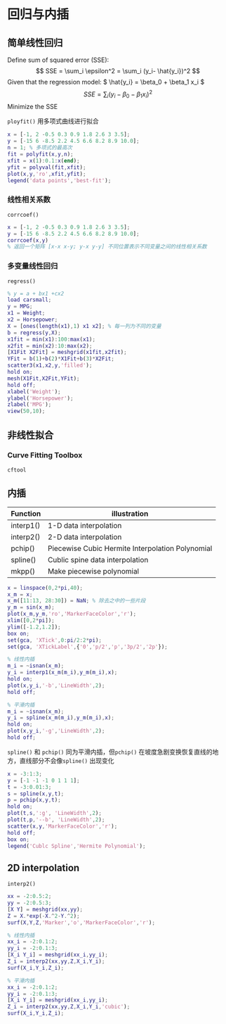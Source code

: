 # 回归与内插

## 简单线性回归

Define sum of squared error (SSE):
$$
SSE = \sum_i \epsilon^2 = \sum_i (y_i- \hat{y_i})^2
$$
Given that the regression model: $ \hat{y_i} = \beta_0 + \beta_1 x_i $
$$
SSE = \sum_i (y_i-\beta_0 - \beta_1 x_i)^2
$$
Minimize the SSE



`ployfit()` 用多项式曲线进行拟合

```matlab
x = [-1, 2 -0.5 0.3 0.9 1.8 2.6 3 3.5];
y = [-15 6 -8.5 2.2 4.5 6.6 8.2 8.9 10.0];
n = 1; % 多项式的最高次
fit = polyfit(x,y,n); 
xfit = x(1):0.1:x(end);
yfit = polyval(fit,xfit);
plot(x,y,'ro',xfit,yfit);
legend('data points','best-fit');
```

###  线性相关系数

`corrcoef()`

```matlab
x = [-1, 2 -0.5 0.3 0.9 1.8 2.6 3 3.5];
y = [-15 6 -8.5 2.2 4.5 6.6 8.2 8.9 10.0];
corrcoef(x,y) 
% 返回一个矩阵 [x-x x-y; y-x y-y] 不同位置表示不同变量之间的线性相关系数
```

 ### 多变量线性回归

`regress()`

```matlab
% y = a + bx1 +cx2
load carsmall;
y = MPG;
x1 = Weight;
x2 = Horsepower;
X = [ones(length(x1),1) x1 x2]; % 每一列为不同的变量
b = regress(y,X);
x1fit = min(x1):100:max(x1);
x2fit = min(x2):10:max(x2);
[X1Fit X2Fit] = meshgrid(x1fit,x2fit);
YFit = b(1)+b(2)*X1Fit+b(3)*X2Fit;
scatter3(x1,x2,y,'filled');
hold on;
mesh(X1Fit,X2Fit,YFit);
hold off;
xlabel('Weight');
ylabel('Horsepower');
zlabel('MPG');
view(50,10);
```

## 非线性拟合

### Curve Fitting Toolbox

`cftool`

## 内插

Function | illustration
--- | ---
interp1() | 1-D data interpolation 
interp2() | 2-D data interpolation
pchip() | Piecewise Cubic Hermite Interpolation Polynomial
spline() | Cublic spine data interpolation
mkpp() | Make piecewise polynomial

```matlab
x = linspace(0,2*pi,40);
x_m = x;
x_m([11:13, 28:30]) = NaN; % 除去之中的一些片段
y_m = sin(x_m);
plot(x_m,y_m,'ro','MarkerFaceColor','r');
xlim([0,2*pi]);
ylim([-1.2,1.2]);
box on;
set(gca, 'XTick',0:pi/2:2*pi);
set(gca, 'XTickLabel',{'0','p/2','p','3p/2','2p'});

% 线性内插
m_i = ~isnan(x_m);
y_i = interp1(x_m(m_i),y_m(m_i),x);
hold on;
plot(x,y_i,'-b','LineWidth',2);
hold off;

% 平滑内插
m_i = ~isnan(x_m);
y_i = spline(x_m(m_i),y_m(m_i),x);
hold on;
plot(x,y_i,'-g','LineWidth',2);
hold off;
```

`spline()` 和 `pchip()` 同为平滑内插，但`pchip()` 在坡度急剧变换恢复直线的地方，直线部分不会像`spline()` 出现变化

```matlab
x = -3:1:3;
y = [-1 -1 -1 0 1 1 1];
t = -3:0.01:3;
s = spline(x,y,t);
p = pchip(x,y,t);
hold on;
plot(t,s,':g', 'LineWidth',2);
plot(t,p,'--b', 'LineWidth',2);
scatter(x,y,'MarkerFaceColor','r');
hold off;
box on;
legend('Cublc Spline','Hermite Polynomial');
```

## 2D interpolation

`interp2()`

```matlab
xx = -2:0.5:2;
yy = -2:0.5:3;
[X Y] = meshgrid(xx,yy);
Z = X.*exp(-X.^2-Y.^2);
surf(X,Y,Z,'Marker','o','MarkerFaceColor','r');

% 线性内插
xx_i = -2:0.1:2;
yy_i = -2:0.1:3;
[X_i Y_i] = meshgrid(xx_i,yy_i);
Z_i = interp2(xx,yy,Z,X_i,Y_i);
surf(X_i,Y_i,Z_i);

% 平滑内插
xx_i = -2:0.1:2;
yy_i = -2:0.1:3;
[X_i Y_i] = meshgrid(xx_i,yy_i);
Z_i = interp2(xx,yy,Z,X_i,Y_i,'cubic');
surf(X_i,Y_i,Z_i);
```



